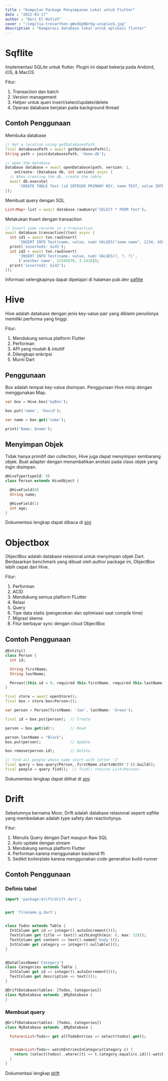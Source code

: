 ```yaml
---
title : "Kumpulan Package Penyimpanan Lokal untuk Flutter"
date : "2022-03-17"
author : "Qori El-Hafizh"
cover : "/img/lia-trevarthen-gWvdUpNQr6g-unsplash.jpg"
description : "Komparasi database lokal untuk aplikasi flutter"
---
```


# Sqflite
Implementasi SQLite untuk flutter. Plugin ini dapat bekerja pada Andoird, iOS, & MacOS

Fitur:  
1. Transaction dan batch
2. Version management
3. Helper untuk queri insert/select/update/delete
4. Operasi database berjalan pada background thread

## Contoh Penggunaan
Membuka database
```dart
// Get a location using getDatabasesPath
final databasesPath = await getDatabasesPath();
String path = join(databasesPath, 'demo.db');

// open the database
Database database = await openDatabase(path, version: 1,
    onCreate: (Database db, int version) async {
  // When creating the db, create the table
  await db.execute(
      'CREATE TABLE Test (id INTEGER PRIMARY KEY, name TEXT, value INTEGER, num REAL)');
});

```

Membuat query dengan SQL
```dart
List<Map> list = await database.rawQuery('SELECT * FROM Test');
```

Melakukan Insert dengan transaction
```dart
// Insert some records in a transaction
await database.transaction((txn) async {
  int id1 = await txn.rawInsert(
      'INSERT INTO Test(name, value, num) VALUES("some name", 1234, 456.789)');
  print('inserted1: $id1');
  int id2 = await txn.rawInsert(
      'INSERT INTO Test(name, value, num) VALUES(?, ?, ?)',
      ['another name', 12345678, 3.1416]);
  print('inserted2: $id2');
});
```
Informasi selengkapnya dapat dipelajari di halaman pub.dev [sqflite](https://pub.dev/packages/sqflite)

# Hive
Hive adalah database dengan jenis key-value pair yang diklaim penulisnya memiliki performa yang tinggi.

Fitur:  
1. Mendukung semua platform Flutter
2. Performan
3. API yang mudah & intuitif
4. Dilengkapi enkripsi
5. Murni Dart

## Penggunaan
Box adalah tempat key-value disimpan. Penggunaan Hive mirip dengan menggunakan Map.
```dart
var box = Hive.box('myBox');

box.put('name', 'David');

var name = box.get('name');

print('Name: $name');

```

## Menyimpan Objek
Tidak hanya primitif dan collection, Hive juga dapat menyimpan sembarang objek. Buat adapter dengan menambahkan anotasi pada class objek yang ingin disimpan.
```dart
@HiveType(typeId: 0)
class Person extends HiveObject {

  @HiveField(0)
  String name;

  @HiveField(1)
  int age;
}

```
Dokumentasi lengkap dapat dibaca di [sini](https://docs.hivedb.dev/)
# Objectbox
ObjectBox adalah database relasional untuk menyimpan objek Dart. Berdasarkan benchmark yang dibuat oleh author package ini, ObjectBox lebih cepat dari Hive.   

Fitur:  
1. Performan
2. ACID
3. Mendukung semua platform FLutter
4. Relasi
5. Query
6. Tipe data statis (pengecekan dan optimisasi saat compile time)
7. Migrasi skema
8. Fitur berbayar sync dengan cloud ObjectBox

## Contoh Penggunaan
```dart
@Entity()
class Person {
  int id;

  String firstName;
  String lastName;

  Person({this.id = 0, required this.firstName, required this.lastName});
}

final store = await openStore(); 
final box = store.box<Person>();

var person = Person(firstName: 'Joe', lastName: 'Green');

final id = box.put(person);  // Create

person = box.get(id)!;       // Read

person.lastName = "Black";
box.put(person);             // Update

box.remove(person.id);       // Delete

// find all people whose name start with letter 'J'
final query = box.query(Person_.firstName.startsWith('J')).build();
final people = query.find();  // find() returns List<Person>
```

Dokumentasi lengkap dapat dilihat di [sini](https://docs.objectbox.io/getting-started)
# Drift
Sebelumnya bernama Moor, Drift adalah database relasional seperti sqflite yang membedakan adalah type safety dan reactivitynya.

Fitur: 
1. Menulis Query dengan Dart maupun Raw SQL
2. Auto update dengan stream
3. Mendukung semua platform Flutter
4. Performan karena menggunakan backend ffi
5. Sedikit boilerplate karena menggunakan code generation build-runner

## Contoh Penggunaan
### Definis tabel
```dart
import 'package:drift/drift.dart';


part 'filename.g.dart';


class Todos extends Table {
  IntColumn get id => integer().autoIncrement()();
  TextColumn get title => text().withLength(min: 6, max: 32)();
  TextColumn get content => text().named('body')();
  IntColumn get category => integer().nullable()();
}


@DataClassName('Category')
class Categories extends Table {
  IntColumn get id => integer().autoIncrement()();
  TextColumn get description => text()();
}

@DriftDatabase(tables: [Todos, Categories])
class MyDatabase extends _$MyDatabase {
}
```

### Membuat query
```dart
@DriftDatabase(tables: [Todos, Categories])
class MyDatabase extends _$MyDatabase {  

  Future<List<Todo>> get allTodoEntries => select(todos).get();


  Stream<List<Todo>> watchEntriesInCategory(Category c) {
    return (select(todos)..where((t) => t.category.equals(c.id))).watch();
  }
}
```
Dokumentasi lengkap [drift](https://drift.simonbinder.eu/docs)